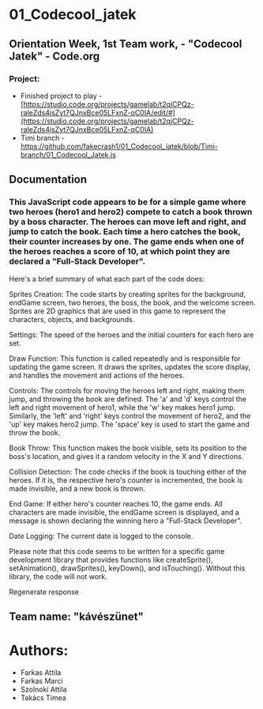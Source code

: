 # 01_Codecool_jatek
## Orientation Week, 1st Team work, - "Codecool Jatek" - Code.org

### Project: 
- Finished project to play - [https://studio.code.org/projects/gamelab/t2qjCPQz-raleZds4jsZyt7QJnxBce05LFxnZ-qC0IA/edit/#](https://studio.code.org/projects/gamelab/t2qjCPQz-raleZds4jsZyt7QJnxBce05LFxnZ-qC0IA)
- Timi branch - https://github.com/fakecrash1/01_Codecool_jatek/blob/Timi-branch/01_Codecool_Jatek.js



## Documentation 

### This JavaScript code appears to be for a simple game where two heroes (hero1 and hero2) compete to catch a book thrown by a boss character. The heroes can move left and right, and jump to catch the book. Each time a hero catches the book, their counter increases by one. The game ends when one of the heroes reaches a score of 10, at which point they are declared a "Full-Stack Developer".

Here's a brief summary of what each part of the code does:

Sprites Creation: The code starts by creating sprites for the background, endGame screen, two heroes, the boss, the book, and the welcome screen. Sprites are 2D graphics that are used in this game to represent the characters, objects, and backgrounds.

Settings: The speed of the heroes and the initial counters for each hero are set.

Draw Function: This function is called repeatedly and is responsible for updating the game screen. It draws the sprites, updates the score display, and handles the movement and actions of the heroes.

Controls: The controls for moving the heroes left and right, making them jump, and throwing the book are defined. The 'a' and 'd' keys control the left and right movement of hero1, while the 'w' key makes hero1 jump. Similarly, the 'left' and 'right' keys control the movement of hero2, and the 'up' key makes hero2 jump. The 'space' key is used to start the game and throw the book.

Book Throw: This function makes the book visible, sets its position to the boss's location, and gives it a random velocity in the X and Y directions.

Collision Detection: The code checks if the book is touching either of the heroes. If it is, the respective hero's counter is incremented, the book is made invisible, and a new book is thrown.

End Game: If either hero's counter reaches 10, the game ends. All characters are made invisible, the endGame screen is displayed, and a message is shown declaring the winning hero a "Full-Stack Developer".

Date Logging: The current date is logged to the console.

Please note that this code seems to be written for a specific game development library that provides functions like createSprite(), setAnimation(), drawSprites(), keyDown(), and isTouching(). Without this library, the code will not work.





Regenerate response



## Team name: "kávészünet"

# Authors:
- Farkas Attila
- Farkas Marci
- Szolnoki Attila
- Takács Tímea
